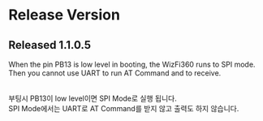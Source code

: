 # Release Version 

## Released 1.1.0.5<BR>
 When the pin PB13 is low level in booting, the WizFi360 runs to SPI mode.<BR>
 Then you cannot use UART to run AT Command and to receive.<BR><BR>
 
 부팅시 PB13이 low level이면 SPI Mode로 실행 됩니다.<BR>
 SPI Mode에서는 UART로 AT Command를 받지 않고 출력도 하지 않습니다.<BR>
 
 

